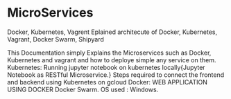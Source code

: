 # MicroServices
Docker, Kubernetes, Vagrent
Eplained architecute of Docker, Kubernetes, Vagrant, Docker Swarm, Shipyard

This Documentation simply Explains the Microservices such as 
   Docker, Kubernetes and vagrant and how to deploye simple any service on them. 
   Kubernetes: Running jupyter notebook on kubernetes locally{Jupyter Notebook as RESTful Microservice.}
               Steps required to connect the frontend and backend using Kubernetes on gcloud
   Docker: WEB APPLICATION USING DOCKER
   Docker Swarm.
   OS used : Windows. 
   
   
